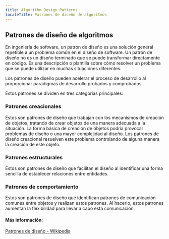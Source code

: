 ```yaml
---
title: Algorithm Design Patterns
localeTitle: Patrones de diseño de algoritmos
---
```

## Patrones de diseño de algoritmos

En ingeniería de software, un patrón de diseño es una solución general repetible a un problema común en el diseño de software. Un patrón de diseño no es un diseño terminado que se puede transformar directamente en código. Es una descripción o plantilla sobre cómo resolver un problema que se puede utilizar en muchas situaciones diferentes.

Los patrones de diseño pueden acelerar el proceso de desarrollo al proporcionar paradigmas de desarrollo probados y comprobados.

Estos patrones se dividen en tres categorías principales:

### Patrones creacionales

Estos son patrones de diseño que trabajan con los mecanismos de creación de objetos, tratando de crear objetos de una manera adecuada a la situación. La forma básica de creación de objetos podría provocar problemas de diseño o una mayor complejidad al diseño. Los patrones de diseño creacional resuelven este problema controlando de alguna manera la creación de este objeto.

### Patrones estructurales

Estos son patrones de diseño que facilitan el diseño al identificar una forma sencilla de establecer relaciones entre entidades.

### Patrones de comportamiento

Estos son patrones de diseño que identifican patrones de comunicación comunes entre objetos y realizan estos patrones. Al hacerlo, estos patrones aumentan la flexibilidad para llevar a cabo esta comunicación.

#### Más información:

[Patrones de diseño - Wikipedia](https://en.wikipedia.org/wiki/Design_Patterns)
